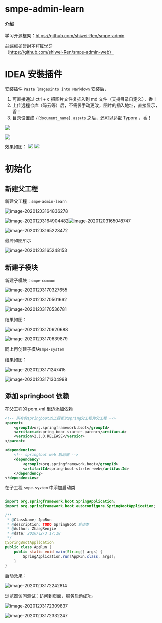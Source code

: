 

# smpe-admin-learn

#### 介绍
学习开源框架：https://github.com/shiwei-Ren/smpe-admin

前端框架暂时不打算学习（https://github.com/shiwei-Ren/smpe-admin-web）

# IDEA 安裝插件 
安装插件 `Paste lmagesinto into Markdown`
安装后，
1. 可直接通过 ctrl + c 把图片文件复插入到 md 文件（支持目录自定义），香！
2. 上传远程仓库（码云等）后，不需要手动更改，图片的插入地址，直接显示，香！
3. 目录设置成 `/{document_name}.assets` 之后，还可以适配 Typora ，香！

![](README.assets/29aac6f8.png)

![](README.assets/31ee6546.png)

效果如图：
![](README.assets/9119b803.png)
![](README.assets/e5b74f49.png)
# 初始化

## 新建父工程

新建父工程：`smpe-admin-learn`

![image-20201203164836278](README.assets/image-20201203164836278.png)

![image-20201203164904482](README.assets/image-20201203164904482.png)![image-20201203165048747](README.assets/image-20201203165048747.png)

![image-20201203165223472](README.assets/image-20201203165223472.png)

最终如图所示

![image-20201203165248153](README.assets/image-20201203165248153.png)

## 新建子模块

新建子模块：`smpe-common`

![image-20201203170327655](README.assets/image-20201203170327655.png)

![image-20201203170501662](README.assets/image-20201203170501662.png)

![image-20201203170536781](README.assets/image-20201203170536781.png)

结果如图：

![image-20201203170620688](README.assets/image-20201203170620688.png)

![image-20201203170639879](README.assets/image-20201203170639879.png)

同上再创建子模块`smpe-system`

结果如图：

![image-20201203171247415](README.assets/image-20201203171247415.png)

![image-20201203171304998](README.assets/image-20201203171304998.png)

## 添加 springboot 依赖

在父工程的 pom.xml 里边添加依赖

```xml
<!-- 所有的springboot的工程都以spring父工程为父工程 -->
<parent>
    <groupId>org.springframework.boot</groupId>
    <artifactId>spring-boot-starter-parent</artifactId>
    <version>2.1.0.RELEASE</version>
</parent>

<dependencies>
    <!-- springboot web 启动器 -->
    <dependency>
        <groupId>org.springframework.boot</groupId>
        <artifactId>spring-boot-starter-web</artifactId>
    </dependency>
</dependencies>
```

在子工程 `smpe-system` 中添加启动类

```java

import org.springframework.boot.SpringApplication;
import org.springframework.boot.autoconfigure.SpringBootApplication;

/**
 * @ClassName; AppRun
 * @description: TODO SpringBoot 启动类
 * @Author: ZhangRenjie
 * @date: 2020/12/3 17:18
 */
@SpringBootApplication
public class AppRun {
    public static void main(String[] args) {
        SpringApplication.run(AppRun.class, args);
    }
}
```

启动效果：

![image-20201203172242814](README.assets/image-20201203172242814.png)

浏览器访问测试：访问到页面，服务启动成功。

![image-20201203172309837](README.assets/image-20201203172309837.png)

![image-20201203172332247](README.assets/image-20201203172332247.png)

